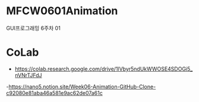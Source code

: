 # MFCW0601Animation
GUI프로그래밍 6주차 01

# CoLab
- https://colab.research.google.com/drive/1lVbyr5ndUkWWOSE4SDOGi5_nVNrTJFdJ

-https://nano5.notion.site/Week06-Animation-GitHub-Clone-c92080e81aba46a581e9ac62de07a61c
